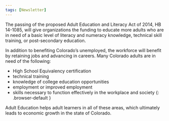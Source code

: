 ```yaml
---
tags: [Newsletter]
---
```

The passing of the proposed Adult Education and Literacy Act of 2014, HB 14-1085, will give organizations the funding to educate more adults who are in need of a basic level of literacy and numeracy knowledge, technical skill training, or post-secondary education.

In addition to benefiting Colorado’s unemployed, the workforce will benefit by retaining jobs and advancing in careers. Many Colorado adults are in need of the following:

 * High School Equivalency certification
 * technical training
 * knowledge of college education opportunities
 * employment or improved employment
 * skills necessary to function effectively in the workplace and society
 {: .browser-default }

Adult Education helps adult learners in all of these areas, which ultimately leads to economic growth in the state of Colorado.